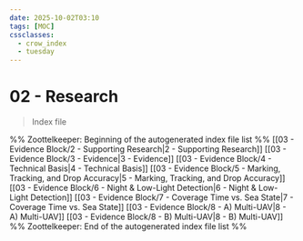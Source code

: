```yaml
---
date: 2025-10-02T03:10
tags: [MOC]
cssclasses:
  - crow_index
  - tuesday
---
```




# 02 - Research

> Index file 



%% Zoottelkeeper: Beginning of the autogenerated index file list  %%
 [[03 - Evidence Block/2 - Supporting Research|2 - Supporting Research]]
 [[03 - Evidence Block/3 - Evidence|3 - Evidence]]
 [[03 - Evidence Block/4 - Technical Basis|4 - Technical Basis]]
 [[03 - Evidence Block/5 - Marking, Tracking, and Drop Accuracy|5 - Marking, Tracking, and Drop Accuracy]]
 [[03 - Evidence Block/6 - Night & Low-Light Detection|6 - Night & Low-Light Detection]]
 [[03 - Evidence Block/7 - Coverage Time vs. Sea State|7 - Coverage Time vs. Sea State]]
 [[03 - Evidence Block/8 - A) Multi-UAV|8 - A) Multi-UAV]]
 [[03 - Evidence Block/8 - B) Multi-UAV|8 - B) Multi-UAV]]
%% Zoottelkeeper: End of the autogenerated index file list  %%


